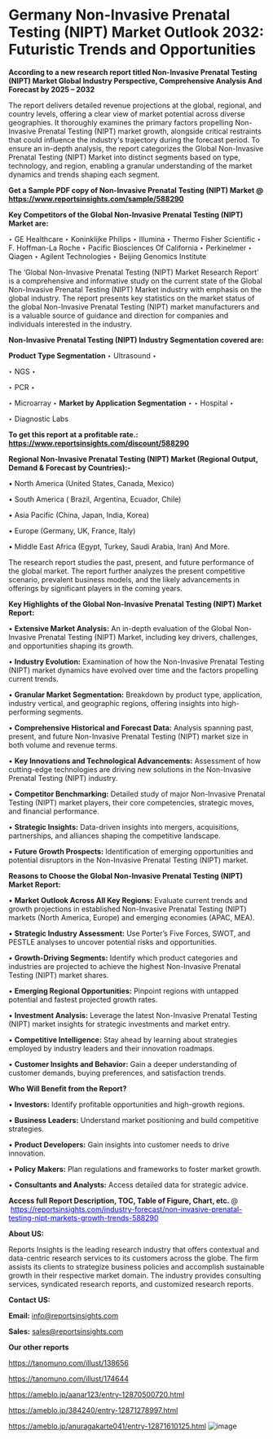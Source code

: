 # Germany Non-Invasive Prenatal Testing (NIPT) Market Outlook 2032: Futuristic Trends and Opportunities

<strong>According to a new research report titled Non-Invasive Prenatal Testing (NIPT) Market Global Industry Perspective, Comprehensive Analysis And Forecast by 2025 – 2032</strong>

The report delivers detailed revenue projections at the global, regional, and country levels, offering a clear view of market potential across diverse geographies. It thoroughly examines the primary factors propelling Non-Invasive Prenatal Testing (NIPT) market growth, alongside critical restraints that could influence the industry's trajectory during the forecast period. To ensure an in-depth analysis, the report categorizes the Global Non-Invasive Prenatal Testing (NIPT) Market into distinct segments based on type, technology, and region, enabling a granular understanding of the market dynamics and trends shaping each segment.

<strong>Get a Sample PDF copy of Non-Invasive Prenatal Testing (NIPT) Market </strong><strong>@<a href=https://www.reportsinsights.com/sample/588290 style=color:#0000ff;> https://www.reportsinsights.com/sample/588290</a></strong></font>

<strong>Key Competitors of the Global Non-Invasive Prenatal Testing (NIPT) Market are:</strong>

‣ GE Healthcare
‣ Koninklijke Philips
‣ Illumina
‣ Thermo Fisher Scientific
‣ F. Hoffman-La Roche
‣ Pacific Biosciences Of California
‣ Perkinelmer
‣ Qiagen
‣ Agilent Technologies
‣ Beijing Genomics Institute

The ‘Global Non-Invasive Prenatal Testing (NIPT) Market Research Report’ is a comprehensive and informative study on the current state of the Global Non-Invasive Prenatal Testing (NIPT) Market industry with emphasis on the global industry. The report presents key statistics on the market status of the global Non-Invasive Prenatal Testing (NIPT) market manufacturers and is a valuable source of guidance and direction for companies and individuals interested in the industry.

<strong>Non-Invasive Prenatal Testing (NIPT) Industry Segmentation covered are:</strong>

<strong>Product Type Segmentation</strong>
‣
Ultrasound
‣ 

‣ NGS
‣ 

‣ PCR
‣ 

‣ Microarray
‣ 
<strong>Market by Application Segmentation</strong>
‣
‣  Hospital
‣ 

‣ Diagnostic Labs

<strong>To get this report at a profitable rate.: <a href=https://www.reportsinsights.com/discount/588290 style=color:#0000ff;>https://www.reportsinsights.com/discount/588290</a></strong></font>

<strong>Regional Non-Invasive Prenatal Testing (NIPT) Market (Regional Output, Demand &amp; Forecast by Countries):-</strong>

• North America (United States, Canada, Mexico)

• South America ( Brazil, Argentina, Ecuador, Chile)

• Asia Pacific (China, Japan, India, Korea)

• Europe (Germany, UK, France, Italy)

• Middle East Africa (Egypt, Turkey, Saudi Arabia, Iran) And More.

The research report studies the past, present, and future performance of the global market. The report further analyzes the present competitive scenario, prevalent business models, and the likely advancements in offerings by significant players in the coming years.

<strong>Key Highlights of the Global Non-Invasive Prenatal Testing (NIPT) Market Report:</strong>

• <strong>Extensive Market Analysis:</strong> An in-depth evaluation of the Global Non-Invasive Prenatal Testing (NIPT) Market, including key drivers, challenges, and opportunities shaping its growth.

• <strong>Industry Evolution:</strong> Examination of how the Non-Invasive Prenatal Testing (NIPT) market dynamics have evolved over time and the factors propelling current trends.

• <strong>Granular Market Segmentation:</strong> Breakdown by product type, application, industry vertical, and geographic regions, offering insights into high-performing segments.

• <strong>Comprehensive Historical and Forecast Data:</strong> Analysis spanning past, present, and future Non-Invasive Prenatal Testing (NIPT) market size in both volume and revenue terms.

• <strong>Key Innovations and Technological Advancements:</strong> Assessment of how cutting-edge technologies are driving new solutions in the Non-Invasive Prenatal Testing (NIPT) industry.

• <strong>Competitor Benchmarking:</strong> Detailed study of major Non-Invasive Prenatal Testing (NIPT) market players, their core competencies, strategic moves, and financial performance.

• <strong>Strategic Insights:</strong> Data-driven insights into mergers, acquisitions, partnerships, and alliances shaping the competitive landscape.

• <strong>Future Growth Prospects:</strong> Identification of emerging opportunities and potential disruptors in the Non-Invasive Prenatal Testing (NIPT) market.

<strong>Reasons to Choose the Global Non-Invasive Prenatal Testing (NIPT) Market Report:</strong>

• <strong>Market Outlook Across All Key Regions:</strong> Evaluate current trends and growth projections in established Non-Invasive Prenatal Testing (NIPT) markets (North America, Europe) and emerging economies (APAC, MEA).

• <strong>Strategic Industry Assessment:</strong> Use Porter’s Five Forces, SWOT, and PESTLE analyses to uncover potential risks and opportunities.

• <strong>Growth-Driving Segments:</strong> Identify which product categories and industries are projected to achieve the highest Non-Invasive Prenatal Testing (NIPT) market shares.

• <strong>Emerging Regional Opportunities:</strong> Pinpoint regions with untapped potential and fastest projected growth rates.

• <strong>Investment Analysis:</strong> Leverage the latest Non-Invasive Prenatal Testing (NIPT) market insights for strategic investments and market entry.

• <strong>Competitive Intelligence:</strong> Stay ahead by learning about strategies employed by industry leaders and their innovation roadmaps.

• <strong>Customer Insights and Behavior:</strong> Gain a deeper understanding of customer demands, buying preferences, and satisfaction trends.

<strong>Who Will Benefit from the Report?</strong>

• <strong>Investors:</strong> Identify profitable opportunities and high-growth regions.

• <strong>Business Leaders:</strong> Understand market positioning and build competitive strategies.

• <strong>Product Developers:</strong> Gain insights into customer needs to drive innovation.

• <strong>Policy Makers:</strong> Plan regulations and frameworks to foster market growth.

• <strong>Consultants and Analysts:</strong> Access detailed data for strategic advice.
</ul>
<strong>Access full Report Description, TOC, Table of Figure, Chart, etc. </strong>@  <a href=https://reportsinsights.com/industry-forecast/non-invasive-prenatal-testing-nipt-markets-growth-trends-588290 style=color:#0000ff;>https://reportsinsights.com/industry-forecast/non-invasive-prenatal-testing-nipt-markets-growth-trends-588290</a></font>

<strong><strong>About US</strong>:</strong>

Reports Insights is the leading research industry that offers contextual and data-centric research services to its customers across the globe. The firm assists its clients to strategize business policies and accomplish sustainable growth in their respective market domain. The industry provides consulting services, syndicated research reports, and customized research reports.

<strong>Contact US:</strong>

<p class=""""><b>Email:</b> <a href=mailto:info@reportsinsights.com>info@reportsinsights.com</a></p>
<p class=""""><b>Sales:</b> <a href=mailto:sales@reportsinsights.com>sales@reportsinsights.com</a></p>

<strong>Our other reports</strong>

<a href=https://tanomuno.com/illust/138656>https://tanomuno.com/illust/138656</a>

<a href=https://tanomuno.com/illust/174644>https://tanomuno.com/illust/174644</a>

<a href=https://ameblo.jp/aanar123/entry-12870500720.html>https://ameblo.jp/aanar123/entry-12870500720.html</a>

<a href=https://ameblo.jp/384240/entry-12871278997.html>https://ameblo.jp/384240/entry-12871278997.html</a>

<a href=https://ameblo.jp/anuragakarte041/entry-12871610125.html>https://ameblo.jp/anuragakarte041/entry-12871610125.html</a>
![image](https://github.com/user-attachments/assets/2ff4f24f-a362-47b6-be56-bdededf8e04b)
